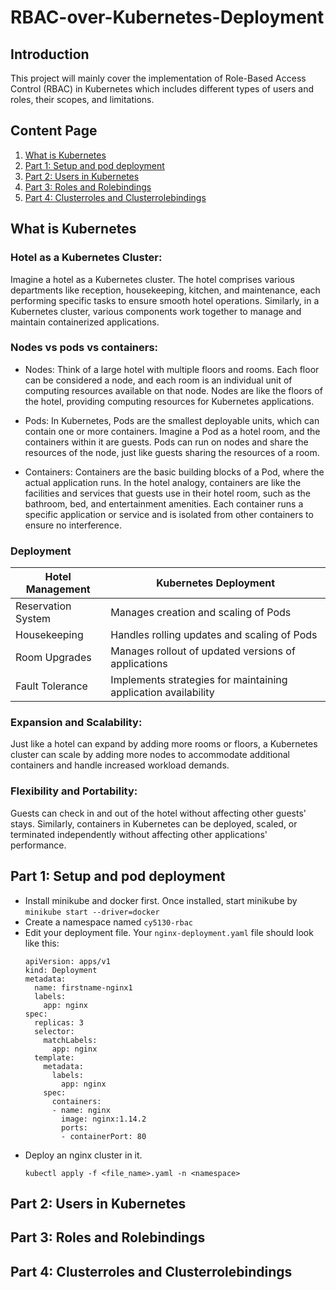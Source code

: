 # RBAC-over-Kubernetes-Deployment
## Introduction
This project will mainly cover the implementation of Role-Based Access Control (RBAC) in Kubernetes which includes different types of users and roles, their scopes, and limitations.
## Content Page
1. [What is Kubernetes](#what-is-kubernetes)
2. [Part 1: Setup and pod deployment](#part-1-setup-and-pod-deployment)
3. [Part 2: Users in Kubernetes](#part-2-users-in-kubernetes)
4. [Part 3: Roles and Rolebindings](#part-3-roles-and-rolebindings)
5. [Part 4: Clusterroles and Clusterrolebindings](#part-4-clusterroles-and-clusterrolebindings)
## What is Kubernetes
### Hotel as a Kubernetes Cluster:
   Imagine a hotel as a Kubernetes cluster. The hotel comprises various departments like reception, housekeeping, kitchen, and maintenance, each performing specific tasks to ensure smooth hotel operations. Similarly, in a Kubernetes cluster, various components work together to manage and maintain containerized applications.

### Nodes vs pods vs containers:
- Nodes: Think of a large hotel with multiple floors and rooms. Each floor can be considered a node, and each room is an individual unit of computing resources available on that node. Nodes are like the floors of the hotel, providing computing resources for Kubernetes applications.

- Pods: In Kubernetes, Pods are the smallest deployable units, which can contain one or more containers. Imagine a Pod as a hotel room, and the containers within it are guests. Pods can run on nodes and share the resources of the node, just like guests sharing the resources of a room.

- Containers: Containers are the basic building blocks of a Pod, where the actual application runs. In the hotel analogy, containers are like the facilities and services that guests use in their hotel room, such as the bathroom, bed, and entertainment amenities. Each container runs a specific application or service and is isolated from other containers to ensure no interference.

### Deployment
| Hotel Management  | Kubernetes Deployment  |
|-------------------|-------------------------|
| Reservation System | Manages creation and scaling of Pods |
| Housekeeping      | Handles rolling updates and scaling of Pods |
| Room Upgrades     | Manages rollout of updated versions of applications |
| Fault Tolerance  | Implements strategies for maintaining application availability |


### Expansion and Scalability:
   Just like a hotel can expand by adding more rooms or floors, a Kubernetes cluster can scale by adding more nodes to accommodate additional containers and handle increased workload demands.

### Flexibility and Portability:
   Guests can check in and out of the hotel without affecting other guests' stays. Similarly, containers in Kubernetes can be deployed, scaled, or terminated independently without affecting other applications' performance.
   
## Part 1: Setup and pod deployment
  - Install minikube and docker first. Once installed, start minikube by `minikube start --driver=docker`
  - Create a namespace named `cy5130-rbac`
  - Edit your deployment file. Your `nginx-deployment.yaml` file should look like this:
    ```
    apiVersion: apps/v1
    kind: Deployment
    metadata:
      name: firstname-nginx1
      labels:
        app: nginx
    spec:
      replicas: 3
      selector:
        matchLabels:
          app: nginx
      template:
        metadata:
          labels:
            app: nginx
        spec:
          containers:
          - name: nginx
            image: nginx:1.14.2
            ports:
            - containerPort: 80
    ```
  - Deploy an nginx cluster in it.
    ```
    kubectl apply -f <file_name>.yaml -n <namespace>
    ```
## Part 2: Users in Kubernetes
## Part 3: Roles and Rolebindings
## Part 4: Clusterroles and Clusterrolebindings
